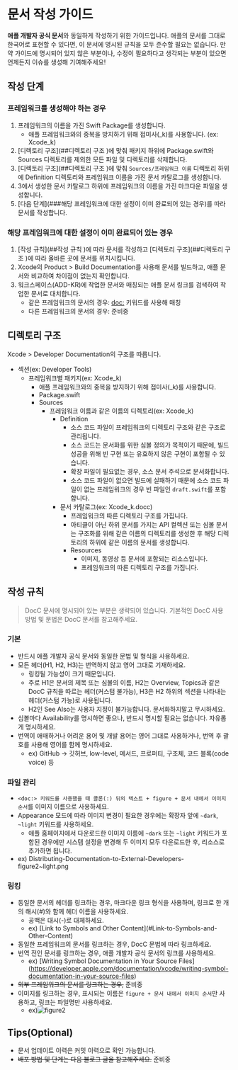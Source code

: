 # 문서 작성 가이드

**애플 개발자 공식 문서**와 동일하게 작성하기 위한 가이드입니다. 애플의 문서를 그대로 한국어로 표현할 수 있다면, 이 문서에 명시된 규칙을 모두 준수할 필요는 없습니다.  만약 가이드에 명시되어 있지 않은 부분이나, 수정이 필요하다고 생각되는 부분이 있으면 언제든지 이슈를 생성해 기여해주세요!

## 작성 단계 

### 프레임워크를 생성해야 하는 경우

1. 프레임워크의 이름을 가진 Swift Package를 생성합니다.
   - 애플 프레임워크와의 중복을 방지하기 위해 접미사(_k)를 사용합니다. (ex: Xcode_k)
2. [디렉토리 구조](##디렉토리 구조 )에 맞춰 패키지 하위에 Package.swift와 Sources 디렉토리를 제외한 모든 파일 및 디렉토리를 삭제합니다.
3. [디렉토리 구조](##디렉토리 구조 )에 맞춰 `Sources/프레임워크 이름` 디렉토리 하위에 Definition 디렉토리와 프레임워크 이름을 가진 문서 카탈로그를 생성합니다.
4. 3에서 생성한 문서 카탈로그 하위에 프레임워크의 이름을 가진 마크다운 파일을 생성합니다.
5. [다음 단계](###해당 프레임워크에 대한 설정이 이미 완료되어 있는 경우)를 따라 문서를 작성합니다.

### 해당 프레임워크에 대한 설정이 이미 완료되어 있는 경우

1. [작성 규칙](##작성 규칙 )에 따라 문서를 작성하고 [디렉토리 구조](##디렉토리 구조 )에 따라 올바른 곳에 문서를 위치시킵니다.
2. Xcode의 Product > Build Documentation를 사용해 문서를 빌드하고, 애플 문서와 비교하여 차이점이 없는지 확인합니다.
3. 워크스페이스(ADD-KR)에 작업한 문서와 매칭되는 애플 문서 링크를 검색하여 작업한 문서로 대치합니다.
   - 같은 프레임워크의 문서의 경우: <doc:> 키워드를 사용해 매칭
   - 다른 프레임워크의 문서의 경우: 준비중

## 디렉토리 구조 

Xcode > Developer Documentation의 구조를 따릅니다.

- 섹션(ex: Developer Tools)
  - 프레임워크별 패키지(ex: Xcode_k)
    - 애플 프레임워크와의 중복을 방지하기 위해 접미사(_k)를 사용합니다.
    - Package.swift
    - Sources
      - 프레임워크 이름과 같은 이름의 디렉토리(ex: Xcode_k)
        - Definition
          - 소스 코드 파일이 프레임워크의 디렉토리 구조와 같은 구조로 관리됩니다.
          - 소스 코드는 문서화를 위한 심볼 정의가 목적이기 때문에, 빌드 성공을 위해 빈 구현 또는 유효하지 않은 구현이 포함될 수 있습니다.
          - 확장 파일이 필요없는 경우, 소스 문서 주석으로 문서화합니다.
          - 소스 코드 파일이 없으면 빌드에 실패하기 때문에 소스 코드 파일이 없는 프레임워크의 경우 빈 파일인 `draft.swift`를 포함합니다.
        - 문서 카탈로그(ex: Xcode_k.docc)
          - 프레임워크의 따른 디렉토리 구조를 가집니다.
          - 아티클이 아닌 하위 문서를 가지는 API 컬렉션 또는 심볼 문서는 구조화를 위해 같은 이름의 디렉토리를 생성한 후 해당 디렉토리의 하위에 같은 이름의 문서를 생성합니다.
          - Resources
            - 이미지, 동영상 등 문서에 포함되는 리소스입니다.
            - 프레임워크의 따른 디렉토리 구조를 가집니다.

## 작성 규칙 

> DocC 문서에 명시되어 있는 부분은 생략되어 있습니다. 기본적인 DocC 사용 방법 및 문법은 DocC 문서를 참고해주세요.

### 기본

- 반드시 애플 개발자 공식 문서와 동일한 문법 및 형식을 사용하세요.
- 모든 헤더(H1, H2, H3)는 번역하지 않고 영어 그대로 기재하세요.
  - 링킹될 가능성이 크기 때문입니다.
  - 주로 H1은 문서의 제목 또는 심볼의 이름, H2는 Overview, Topics과 같은 DocC 규칙을 따르는 헤더(커스텀 불가능), H3은 H2 하위의 섹션을 나타내는 헤더(커스텀 가능)로 사용됩니다.
  - H2인 See Also는 사용자 지정이 불가능합니다. 문서화하지말고 무시하세요.
- 심볼마다 Availability를 명시하면 좋으나, 반드시 명시할 필요는 없습니다. 자유롭게 명시하세요.
- 번역이 애매하거나 어려운 용어 및 개발 용어는 영어 그대로 사용하거나, 번역 후 괄호를 사용해 영어를 함께 명시하세요.
  - ex) GitHub -> 깃허브, low-level, 메서드, 프로퍼티, 구조체, 코드 블록(code voice) 등

### 파일 관리

-  `<doc:> 키워드를 사용했을 때 콜론(:) 뒤의 텍스트 + figure + 문서 내에서 이미지 순서`를 이미지 이름으로 사용하세요.
  - Appearance 모드에 따라 이미지 변경이 필요한 경우에는 확장자 앞에 `~dark`, `~light` 키워드를 사용하세요.
    - 애플 홈페이지에서 다운로드한 이미지 이름에 `~dark` 또는 `~light` 키워드가 포함된 경우에만 시스템 설정을 변경해 두 이미지 모두 다운로드한 후, 리소스로 추가하면 됩니다.
  - ex) Distributing-Documentation-to-External-Developers-figure2~light.png

### 링킹

- 동일한 문서의 헤더를 링크하는 경우, 마크다운 링크 형식을 사용하며, 링크로 한 개의 해시(#)와 함께 헤더 이름을 사용하세요.
  - 공백은 대시(-)로 대체하세요. 
  - ex) \[Link to Symbols and Other Content](#Link-to-Symbols-and-Other-Content)
- 동일한 프레임워크의 문서를 링크하는 경우, DocC 문법에 따라 링크하세요.
- 번역 전인 문서를 링크하는 경우, 애플 개발자 공식 문서의 링크를 사용하세요.
  - ex) \[Writing Symbol Documentation in Your Source Files](https://developer.apple.com/documentation/xcode/writing-symbol-documentation-in-your-source-files)
- ~~외부 프레임워크의 문서를 링크하는 경우,~~ 준비중
- 이미지를 링크하는 경우, 표시되는 이름은 `figure + 문서 내에서 이미지 순서`만 사용하고, 링크는 파일명만 사용하세요.
  - ex)![figure2](Distributing-Documentation-to-External-Developers-figure2)

## Tips(Optional)

- 문서 업데이트 이력은 커밋 이력으로 확인 가능합니다.
- ~~배포 방법 및 단계는 다음 블로그 글을 참고해주세요.~~ 준비중